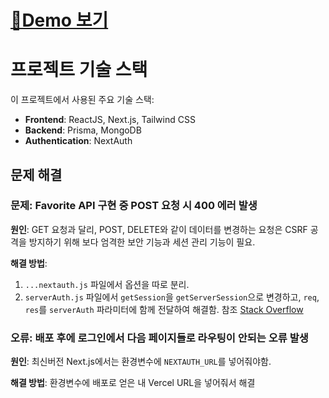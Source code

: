 # [🐶Demo 보기](https://netflix-six-woad.vercel.app/)

# 프로젝트 기술 스택

이 프로젝트에서 사용된 주요 기술 스택:

- **Frontend**: ReactJS, Next.js, Tailwind CSS
- **Backend**: Prisma, MongoDB
- **Authentication**: NextAuth

## 문제 해결

### 문제: Favorite API 구현 중 POST 요청 시 400 에러 발생

**원인**: GET 요청과 달리, POST, DELETE와 같이 데이터를 변경하는 요청은 CSRF 공격을 방지하기 위해 보다 엄격한 보안 기능과 세션 관리 기능이 필요.

**해결 방법**:

1. `...nextauth.js` 파일에서 옵션을 따로 분리.
2. `serverAuth.js` 파일에서 `getSession`을 `getServerSession`으로 변경하고, `req`, `res`를 `serverAuth` 파라미터에 함께 전달하여 해결함. 참조 [Stack Overflow](https://stackoverflow.com/questions/77408979/nextauth-js-getsession-in-api-works-with-get-fails-with-post)

### 오류: 배포 후에 로그인에서 다음 페이지들로 라우팅이 안되는 오류 발생

**원인**: 최신버전 Next.js에서는 환경변수에 `NEXTAUTH_URL`를 넣어줘야함.

**해결 방법**: 환경변수에 배포로 얻은 내 Vercel URL을 넣어줘서 해결
